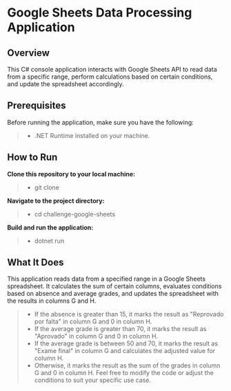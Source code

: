 # Google Sheets Data Processing Application
## Overview
This C# console application interacts with Google Sheets API to read data from a specific range, perform calculations based on certain conditions, and update the spreadsheet accordingly.

## Prerequisites
Before running the application, make sure you have the following:

> - .NET Runtime installed on your machine.

## How to Run
**Clone this repository to your local machine:**
> - git clone

**Navigate to the project directory:**

> - cd challenge-google-sheets


**Build and run the application:**
> - dotnet run

## What It Does
This application reads data from a specified range in a Google Sheets spreadsheet. It calculates the sum of certain columns, evaluates conditions based on absence and average grades, and updates the spreadsheet with the results in columns G and H.

> - If the absence is greater than 15, it marks the result as "Reprovado por falta" in column G and 0 in column H.
> - If the average grade is greater than 70, it marks the result as "Aprovado" in column G and 0 in column H.
> - If the average grade is between 50 and 70, it marks the result as "Exame final" in column G and calculates the adjusted value for column H.
> - Otherwise, it marks the result as the sum of the grades in column G and 0 in column H.
Feel free to modify the code or adjust the conditions to suit your specific use case.
